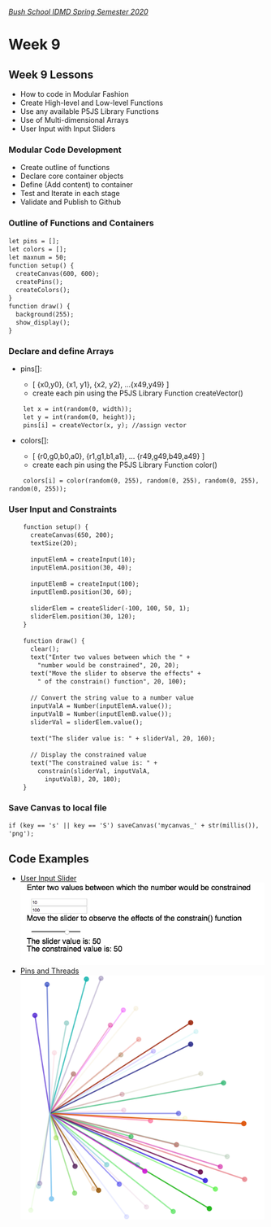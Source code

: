 [_Bush School IDMD Spring Semester 2020_](https://chandrunarayan.github.io/idmd/)

# Week 9

## Week 9 Lessons
* How to code in Modular Fashion
* Create High-level and Low-level Functions
* Use any available P5JS Library Functions
* Use of Multi-dimensional Arrays
* User Input with Input Sliders

### Modular Code Development
* Create outline of functions
* Declare core container objects
* Define (Add content) to container
* Test and Iterate in each stage
* Validate and Publish to Github

### Outline of Functions and Containers
````
let pins = [];
let colors = [];
let maxnum = 50;
function setup() {
  createCanvas(600, 600);
  createPins();
  createColors();
}
function draw() {
  background(255);
  show_display();
}
````
### Declare and define Arrays
* pins[]:

    * [ {x0,y0}, {x1, y1}, {x2, y2}, ...{x49,y49} ]
    * create each pin using the P5JS Library Function createVector()
````
    let x = int(random(0, width));
    let y = int(random(0, height));
    pins[i] = createVector(x, y); //assign vector
````
* colors[]:

    * [ {r0,g0,b0,a0}, {r1,g1,b1,a1}, ... {r49,g49,b49,a49} ]
    * create each pin using the P5JS Library Function color()
````
    colors[i] = color(random(0, 255), random(0, 255), random(0, 255), random(0, 255));
````
### User Input and Constraints
````
    function setup() {
      createCanvas(650, 200);
      textSize(20);

      inputElemA = createInput(10);
      inputElemA.position(30, 40);

      inputElemB = createInput(100);
      inputElemB.position(30, 60);

      sliderElem = createSlider(-100, 100, 50, 1);
      sliderElem.position(30, 120);
    }

    function draw() {
      clear();
      text("Enter two values between which the " +
        "number would be constrained", 20, 20);
      text("Move the slider to observe the effects" +
        " of the constrain() function", 20, 100);

      // Convert the string value to a number value 
      inputValA = Number(inputElemA.value());
      inputValB = Number(inputElemB.value());
      sliderVal = sliderElem.value();

      text("The slider value is: " + sliderVal, 20, 160);

      // Display the constrained value 
      text("The constrained value is: " +
        constrain(sliderVal, inputValA,
          inputValB), 20, 180);
    }
````
### Save Canvas to local file
````
if (key == 's' || key == 'S') saveCanvas('mycanvas_' + str(millis()), 'png');
````
## Code Examples
* [User Input Slider]((../../week9/code/pinsThreads3/))
![alt text](inputSlider.png)
* [Pins and Threads](../../week9/code/pinsThreads3/)
![alt text](savecanvas.png)
